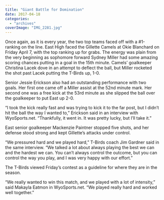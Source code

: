 ```yaml
---
title: "Giant Battle for Domination"
date: 2017-04-18
categories: 
  - "archives"
coverImage: "IMG_2281.jpg"
---
```


Once again, as it is every year, the two top teams faced off with a #1-ranking on the line. East High faced the Gillette Camels at Okie Blanchard on Friday April 7, with the top ranking up for grabs. The energy was plain from the very beginning as sophomore forward Sydney Miller had some amazing scoring chances putting in a goal in the 15th minute. Camels’ goalkeeper Christina Lacek dove in an attempt to deflect the ball, but Miller rocketed the shot past Lacek putting the T-Birds up, 1-0.

Senior Jessie Erickson also had an outstanding performance with two goals. Her first one came off a Miller assist at the 52nd minute mark. Her second one was a free kick at the 53rd minute as she slipped the ball over the goalkeeper to put East up 2-0.

“I took the kick really fast and was trying to kick it to the far post, but I didn’t hit the ball the way I wanted to,” Erickson said in an interview with WyoSports.net. “Thankfully, it went in. It was pretty lucky, but I’ll take it.”

East senior goalkeeper Mackenzie Paintner stopped five shots, and her defense stood strong and kept Gillette’s attacks under control.

“We pressured hard and we played hard,” T-Birds coach Jim Gardner said in the same interview. “We talked a lot about always playing the best we can and the hardest we can. You can’t always control the outcome, but you can control the way you play, and I was very happy with our effort.”

The T-Birds viewed Friday’s contest as a guideline for where they are in the season.

“We really wanted to win this match, and we played with a lot of intensity,” said Makayla Eatmon in WyoSports.net. “We played really hard and worked well together.”
